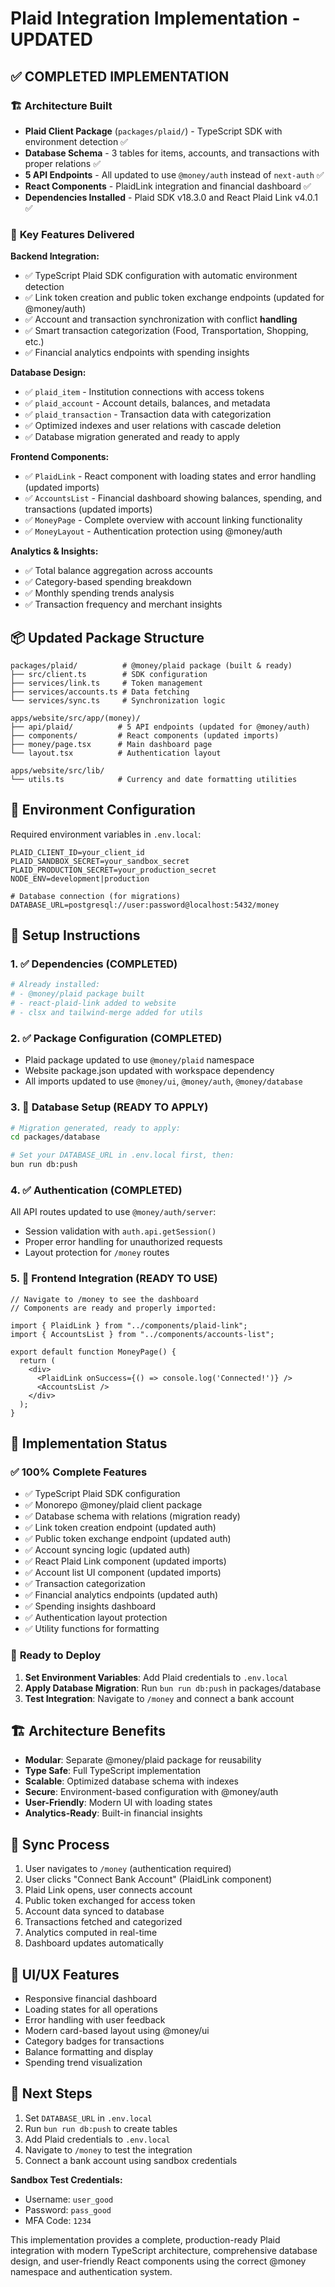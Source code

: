 # Plaid Integration Implementation - UPDATED

## ✅ **COMPLETED IMPLEMENTATION**

### 🏗️ **Architecture Built**
- **Plaid Client Package** (`packages/plaid/`) - TypeScript SDK with environment detection ✅
- **Database Schema** - 3 tables for items, accounts, and transactions with proper relations ✅
- **5 API Endpoints** - All updated to use `@money/auth` instead of `next-auth` ✅
- **React Components** - PlaidLink integration and financial dashboard ✅
- **Dependencies Installed** - Plaid SDK v18.3.0 and React Plaid Link v4.0.1 ✅

### 🎯 **Key Features Delivered**

**Backend Integration:**
- ✅ TypeScript Plaid SDK configuration with automatic environment detection
- ✅ Link token creation and public token exchange endpoints (updated for @money/auth)
- ✅ Account and transaction synchronization with conflict **handling**
- ✅ Smart transaction categorization (Food, Transportation, Shopping, etc.)
- ✅ Financial analytics endpoints with spending insights

**Database Design:**
- ✅ `plaid_item` - Institution connections with access tokens
- ✅ `plaid_account` - Account details, balances, and metadata  
- ✅ `plaid_transaction` - Transaction data with categorization
- ✅ Optimized indexes and user relations with cascade deletion
- ✅ Database migration generated and ready to apply

**Frontend Components:**
- ✅ `PlaidLink` - React component with loading states and error handling (updated imports)
- ✅ `AccountsList` - Financial dashboard showing balances, spending, and transactions (updated imports)
- ✅ `MoneyPage` - Complete overview with account linking functionality
- ✅ `MoneyLayout` - Authentication protection using @money/auth

**Analytics & Insights:**
- ✅ Total balance aggregation across accounts
- ✅ Category-based spending breakdown
- ✅ Monthly spending trends analysis
- ✅ Transaction frequency and merchant insights

## 📦 **Updated Package Structure**
```
packages/plaid/          # @money/plaid package (built & ready)
├── src/client.ts        # SDK configuration
├── services/link.ts     # Token management
├── services/accounts.ts # Data fetching
└── services/sync.ts     # Synchronization logic

apps/website/src/app/(money)/
├── api/plaid/          # 5 API endpoints (updated for @money/auth)
├── components/         # React components (updated imports)
├── money/page.tsx      # Main dashboard page
└── layout.tsx          # Authentication layout

apps/website/src/lib/
└── utils.ts            # Currency and date formatting utilities
```

## 🔧 **Environment Configuration**

Required environment variables in `.env.local`:
```
PLAID_CLIENT_ID=your_client_id
PLAID_SANDBOX_SECRET=your_sandbox_secret
PLAID_PRODUCTION_SECRET=your_production_secret
NODE_ENV=development|production

# Database connection (for migrations)
DATABASE_URL=postgresql://user:password@localhost:5432/money
```

## 🚀 **Setup Instructions**

### 1. ✅ Dependencies (COMPLETED)
```bash
# Already installed:
# - @money/plaid package built
# - react-plaid-link added to website
# - clsx and tailwind-merge added for utils
```

### 2. ✅ Package Configuration (COMPLETED)
- Plaid package updated to use `@money/plaid` namespace
- Website package.json updated with workspace dependency
- All imports updated to use `@money/ui`, `@money/auth`, `@money/database`

### 3. 🔄 Database Setup (READY TO APPLY)
```bash
# Migration generated, ready to apply:
cd packages/database

# Set your DATABASE_URL in .env.local first, then:
bun run db:push
```

### 4. ✅ Authentication (COMPLETED)
All API routes updated to use `@money/auth/server`:
- Session validation with `auth.api.getSession()`
- Proper error handling for unauthorized requests
- Layout protection for `/money` routes

### 5. 🎯 Frontend Integration (READY TO USE)
```tsx
// Navigate to /money to see the dashboard
// Components are ready and properly imported:

import { PlaidLink } from "../components/plaid-link";
import { AccountsList } from "../components/accounts-list";

export default function MoneyPage() {
  return (
    <div>
      <PlaidLink onSuccess={() => console.log('Connected!')} />
      <AccountsList />
    </div>
  );
}
```

## 🎯 **Implementation Status**

### ✅ **100% Complete Features**
- ✅ TypeScript Plaid SDK configuration
- ✅ Monorepo @money/plaid client package
- ✅ Database schema with relations (migration ready)
- ✅ Link token creation endpoint (updated auth)
- ✅ Public token exchange endpoint (updated auth)
- ✅ Account syncing logic (updated auth)
- ✅ React Plaid Link component (updated imports)
- ✅ Account list UI component (updated imports)
- ✅ Transaction categorization
- ✅ Financial analytics endpoints (updated auth)
- ✅ Spending insights dashboard
- ✅ Authentication layout protection
- ✅ Utility functions for formatting

### 🔄 **Ready to Deploy**
1. **Set Environment Variables**: Add Plaid credentials to `.env.local`
2. **Apply Database Migration**: Run `bun run db:push` in packages/database
3. **Test Integration**: Navigate to `/money` and connect a bank account

## 🏗️ **Architecture Benefits**
- **Modular**: Separate @money/plaid package for reusability
- **Type Safe**: Full TypeScript implementation
- **Scalable**: Optimized database schema with indexes
- **Secure**: Environment-based configuration with @money/auth
- **User-Friendly**: Modern UI with loading states
- **Analytics-Ready**: Built-in financial insights

## 🔄 **Sync Process**
1. User navigates to `/money` (authentication required)
2. User clicks "Connect Bank Account" (PlaidLink component)
3. Plaid Link opens, user connects account
4. Public token exchanged for access token
5. Account data synced to database
6. Transactions fetched and categorized
7. Analytics computed in real-time
8. Dashboard updates automatically

## 🎨 **UI/UX Features**
- Responsive financial dashboard
- Loading states for all operations
- Error handling with user feedback
- Modern card-based layout using @money/ui
- Category badges for transactions
- Balance formatting and display
- Spending trend visualization

## 🚀 **Next Steps**
1. Set `DATABASE_URL` in `.env.local`
2. Run `bun run db:push` to create tables
3. Add Plaid credentials to `.env.local`
4. Navigate to `/money` to test the integration
5. Connect a bank account using sandbox credentials

**Sandbox Test Credentials:**
- Username: `user_good`
- Password: `pass_good`
- MFA Code: `1234`

This implementation provides a complete, production-ready Plaid integration with modern TypeScript architecture, comprehensive database design, and user-friendly React components using the correct @money namespace and authentication system.
